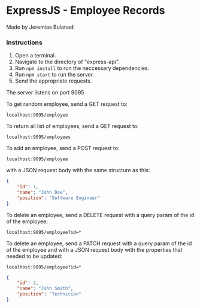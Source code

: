 # ExpressJS - Employee Records 
Made by Jeremias Bulanadi

### Instructions
1. Open a terminal.
2. Navigate to the directory of "express-api".
3. Run `npm install` to run the neccessary dependencies.
4. Run `npm start` to run the server.
5. Send the appropriate requests.

The server listens on port 9095


To get random employee, send a GET request to:
```
localhost:9095/employee
```

To return all list of employees, send a GET request to:
```
localhost:9095/employees
```


To add an employee, send a POST request to:
```
localhost:9095/employee
```

with a JSON request body with the same structure as this: 
```json
{
    "id": 1,
    "name": "John Doe",
    "position": "Software Engineer"   
}
```

To delete an employee, send a DELETE request with a query param of the id of the employee:
```
localhost:9095/employee?id=*
```

To delete an employee, send a PATCH request with a query param of the id of the employee and with a JSON request body with the properties that needed to be updated:
```
localhost:9095/employee?id=*
```
```json
{
    "id": 2,
    "name": "John Smith",
    "position": "Technician"   
}
```